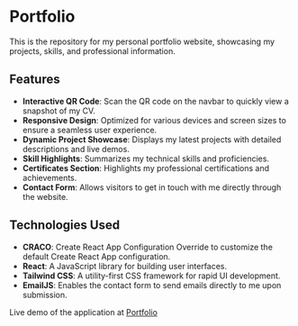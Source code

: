 # Portfolio

This is the repository for my personal portfolio website, showcasing my projects, skills, and professional information.

## Features

- **Interactive QR Code**: Scan the QR code on the navbar to quickly view a snapshot of my CV.
- **Responsive Design**: Optimized for various devices and screen sizes to ensure a seamless user experience.
- **Dynamic Project Showcase**: Displays my latest projects with detailed descriptions and live demos.
- **Skill Highlights**: Summarizes my technical skills and proficiencies.
- **Certificates Section**: Highlights my professional certifications and achievements.
- **Contact Form**: Allows visitors to get in touch with me directly through the website.

## Technologies Used

- **CRACO**: Create React App Configuration Override to customize the default Create React App configuration.
- **React**: A JavaScript library for building user interfaces.
- **Tailwind CSS**: A utility-first CSS framework for rapid UI development.
- **EmailJS**: Enables the contact form to send emails directly to me upon submission.

Live demo of the application at [Portfolio](https://react-portfolio-raulanthropos.vercel.app/)
